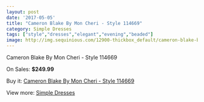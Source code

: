 ```yaml
---
layout: post
date: '2017-05-05'
title: "Cameron Blake By Mon Cheri - Style 114669"
category: Simple Dresses
tags: ["style","dresses","elegant","evening","beaded"]
image: http://img.sequinious.com/12900-thickbox_default/cameron-blake-by-mon-cheri-style-114669.jpg
---
```

Cameron Blake By Mon Cheri - Style 114669

On Sales: **$249.99**
<a href="https://www.sequinious.com/simple-dresses/6069-cameron-blake-by-mon-cheri-style-114669.html"><amp-img layout="responsive" width="600" height="600" src="//img.sequinious.com/12900-thickbox_default/cameron-blake-by-mon-cheri-style-114669.jpg" alt="Cameron Blake By Mon Cheri - Style 114669 0" /></a>
<a href="https://www.sequinious.com/simple-dresses/6069-cameron-blake-by-mon-cheri-style-114669.html"><amp-img layout="responsive" width="600" height="600" src="//img.sequinious.com/12901-thickbox_default/cameron-blake-by-mon-cheri-style-114669.jpg" alt="Cameron Blake By Mon Cheri - Style 114669 1" /></a>

Buy it: [Cameron Blake By Mon Cheri - Style 114669](https://www.sequinious.com/simple-dresses/6069-cameron-blake-by-mon-cheri-style-114669.html "Cameron Blake By Mon Cheri - Style 114669")

View more: [Simple Dresses](https://www.sequinious.com/5-simple-dresses "Simple Dresses")